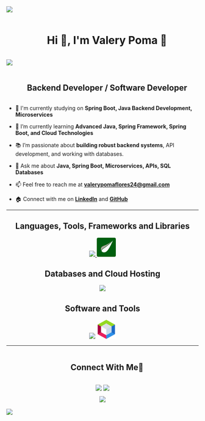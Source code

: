 <!--horizontal divider(gradiant)-->
<img src="https://user-images.githubusercontent.com/73097560/115834477-dbab4500-a447-11eb-908a-139a6edaec5c.gif">

<!--h1 without bottom border-->
<div id="user-content-toc">
  <ul align="center">
    <summary><h1 style="display: inline-block">Hi 👋, I'm Valery Poma 🌟</h1></summary>
  </ul>
</div>

<!--horizontal divider(gradiant)-->
<img src="https://user-images.githubusercontent.com/73097560/115834477-dbab4500-a447-11eb-908a-139a6edaec5c.gif">

<!--h2 without bottom border-->
<div id="user-content-toc">
  <ul align="center">
    <h2 align="center" style="display: inline-block">Backend Developer / Software Developer</h2>
  </ul>
</div>

<!--Intro start-->
- 🔭 I'm currently studying on **Spring Boot, Java Backend Development, Microservices**

- 🌱 I’m currently learning **Advanced Java, Spring Framework, Spring Boot, and Cloud Technologies**

- 📚 I’m passionate about **building robust backend systems**, API development, and working with databases.

- 💬 Ask me about **Java, Spring Boot, Microservices, APIs, SQL Databases**

- 📫 Feel free to reach me at **valerypomaflores24@gmail.com**

- 🏠 Connect with me on **[LinkedIn](https://www.linkedin.com/in/valerypomaflores/)** and **[GitHub](https://github.com/soledadpf)**
<!--Intro end-->
<hr>
<!--tech stack icons-->

<h2 align="center">Languages, Tools, Frameworks and Libraries</h2>
<p align="center">
  <a href="https://skillicons.dev">
    <img src="https://skillicons.dev/icons?i=java,html,css,js,python,php,spring,angular,hibernate,maven,gradle&perline=14" />
    <img src="https://github.com/devicons/devicon/blob/master/icons/thymeleaf/thymeleaf-original.svg" width="50"/>
  </a>
</p>

<h2 align="center">Databases and Cloud Hosting</h2>
<p align="center">
  <a href="https://skillicons.dev">
    <img src="https://skillicons.dev/icons?i=postgres,mysql,github,git,docker&perline=14" />
  </a>
</p>

<div align="center">
    <h2 align="center">Software and Tools</h2>
    <div align="center">
        <img src="https://skillicons.dev/icons?i=idea,vscode,postman,notion&perline=14" />
        <img src="https://github.com/devicons/devicon/blob/master/icons/netbeans/netbeans-original.svg" width="50"/>
    </div>
</div>
<hr>

<!-- Connect with me -->
<!--h2 without bottom border-->
<div id="user-content-toc">
  <ul align="center">
    <h2 style="display: inline-block">Connect With Me🤝</h2>
  </ul>
</div>

<!--icons and links-->
<p align="center">
<a href="https://www.linkedin.com/in/valerypomaflores/" target="blank"><img align="center" src="https://skillicons.dev/icons?i=linkedin&perline=14" /></a>
<a href="mailto:valerypomaflores24@gmail.com" target="blank"><img align="center" src="https://skillicons.dev/icons?i=gmail&perline=14" /></a>  
</p>

<!--profile visit count-->
<div align="center">
  
[![](https://visitcount.itsvg.in/api?id=ValeryPoma&icon=3&color=6)](https://visitcount.itsvg.in)
  
</div>

<!--horizontal divider(gradiant)-->
<img src="https://user-images.githubusercontent.com/73097560/115834477-dbab4500-a447-11eb-908a-139a6edaec5c.gif">
